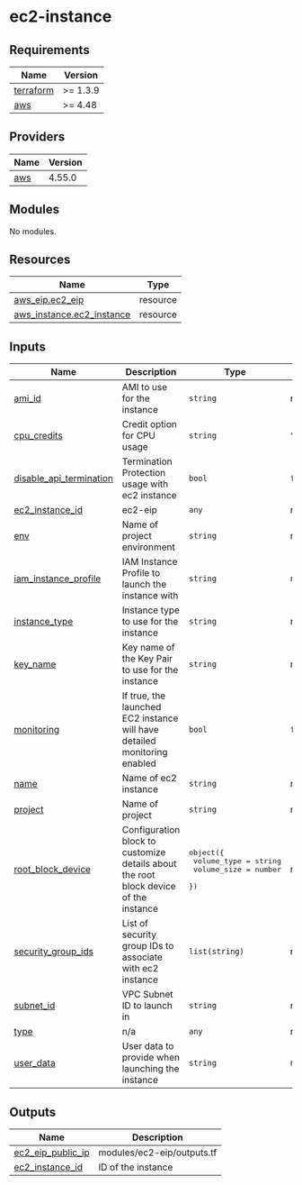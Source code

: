 # ec2-instance

<!-- BEGINNING OF PRE-COMMIT-TERRAFORM DOCS HOOK -->
## Requirements

| Name | Version |
|------|---------|
| <a name="requirement_terraform"></a> [terraform](#requirement\_terraform) | >= 1.3.9 |
| <a name="requirement_aws"></a> [aws](#requirement\_aws) | >= 4.48 |

## Providers

| Name | Version |
|------|---------|
| <a name="provider_aws"></a> [aws](#provider\_aws) | 4.55.0 |

## Modules

No modules.

## Resources

| Name | Type |
|------|------|
| [aws_eip.ec2_eip](https://registry.terraform.io/providers/hashicorp/aws/latest/docs/resources/eip) | resource |
| [aws_instance.ec2_instance](https://registry.terraform.io/providers/hashicorp/aws/latest/docs/resources/instance) | resource |

## Inputs

| Name | Description | Type | Default | Required |
|------|-------------|------|---------|:--------:|
| <a name="input_ami_id"></a> [ami\_id](#input\_ami\_id) | AMI to use for the instance | `string` | n/a | yes |
| <a name="input_cpu_credits"></a> [cpu\_credits](#input\_cpu\_credits) | Credit option for CPU usage | `string` | `"standard"` | no |
| <a name="input_disable_api_termination"></a> [disable\_api\_termination](#input\_disable\_api\_termination) | Termination Protection usage with ec2 instance | `bool` | `false` | no |
| <a name="input_ec2_instance_id"></a> [ec2\_instance\_id](#input\_ec2\_instance\_id) | ec2-eip | `any` | n/a | yes |
| <a name="input_env"></a> [env](#input\_env) | Name of project environment | `string` | n/a | yes |
| <a name="input_iam_instance_profile"></a> [iam\_instance\_profile](#input\_iam\_instance\_profile) | IAM Instance Profile to launch the instance with | `string` | `null` | no |
| <a name="input_instance_type"></a> [instance\_type](#input\_instance\_type) | Instance type to use for the instance | `string` | n/a | yes |
| <a name="input_key_name"></a> [key\_name](#input\_key\_name) | Key name of the Key Pair to use for the instance | `string` | n/a | yes |
| <a name="input_monitoring"></a> [monitoring](#input\_monitoring) | If true, the launched EC2 instance will have detailed monitoring enabled | `bool` | `false` | no |
| <a name="input_name"></a> [name](#input\_name) | Name of ec2 instance | `string` | n/a | yes |
| <a name="input_project"></a> [project](#input\_project) | Name of project | `string` | n/a | yes |
| <a name="input_root_block_device"></a> [root\_block\_device](#input\_root\_block\_device) | Configuration block to customize details about the root block device of the instance | <pre>object({<br>    volume_type = string<br>    volume_size = number<br>  })</pre> | n/a | yes |
| <a name="input_security_group_ids"></a> [security\_group\_ids](#input\_security\_group\_ids) | List of security group IDs to associate with ec2 instance | `list(string)` | n/a | yes |
| <a name="input_subnet_id"></a> [subnet\_id](#input\_subnet\_id) | VPC Subnet ID to launch in | `string` | n/a | yes |
| <a name="input_type"></a> [type](#input\_type) | n/a | `any` | n/a | yes |
| <a name="input_user_data"></a> [user\_data](#input\_user\_data) | User data to provide when launching the instance | `string` | `null` | no |

## Outputs

| Name | Description |
|------|-------------|
| <a name="output_ec2_eip_public_ip"></a> [ec2\_eip\_public\_ip](#output\_ec2\_eip\_public\_ip) | modules/ec2-eip/outputs.tf |
| <a name="output_ec2_instance_id"></a> [ec2\_instance\_id](#output\_ec2\_instance\_id) | ID of the instance |
<!-- END OF PRE-COMMIT-TERRAFORM DOCS HOOK -->
